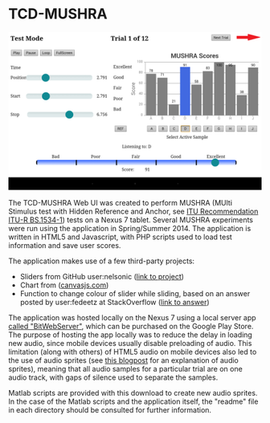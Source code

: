 # TCD-MUSHRA
![An example screen from the TCD-MUSHRA web app running on a Nexus 7](exampleImages/MUSHRA_testmode.png)

The TCD-MUSHRA Web UI was created to perform MUSHRA (MUlti Stimulus test with Hidden Reference and Anchor, see [ITU Recommendation ITU-R BS.1534-1](www.itu.int/rec/R-REC-BS.1534)) tests on a Nexus 7 tablet. Several MUSHRA experiments were run using the application in Spring/Summer 2014. The application is written in HTML5 and Javascript, with PHP scripts used to load test information and save user scores.

The application makes use of a few third-party projects:

- Sliders from GitHub user:nelsonic ([link to project](https://github.com/nelsonic/range-touch))
- Chart from ([canvasjs.com](canvasjs.com))
- Function to change colour of slider while sliding, based on an answer posted by user:fedeetz at StackOverflow ([link to answer](http://stackoverflow.com/questions/18389224/how-to-style-html5-range-input-to-have-different-color-before-and-after-slider/18389801#18389801))

The application was hosted locally on the Nexus 7 using a local server app [called "BitWebServer"](https://play.google.com/store/apps/details?id=com.andi.serverweb&hl=en), which can be purchased on the Google Play Store. The purpose of hosting the app locally was to reduce the delay in loading new audio, since mobile devices usually disable preloading of audio. This limitation (along with others) of HTML5 audio on mobile devices also led to the use of audio sprites (see [this blogpost](http://pupunzi.open-lab.com/2013/03/13/making-html5-audio-actually-work-on-mobile/) for an explanation of audio sprites), meaning that all audio samples for a particular trial are on one audio track, with gaps of silence used to separate the samples.

Matlab scripts are provided with this download to create new audio sprites. In the case of the Matlab scripts and the application itself, the "readme" file in each directory should be consulted for further information. 
